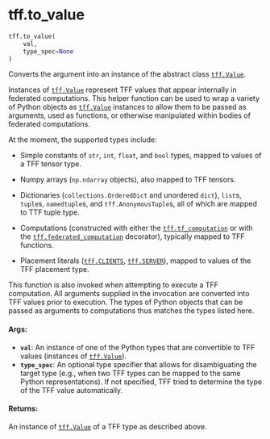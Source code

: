 <div itemscope itemtype="http://developers.google.com/ReferenceObject">
<meta itemprop="name" content="tff.to_value" />
<meta itemprop="path" content="Stable" />
</div>

# tff.to_value

``` python
tff.to_value(
    val,
    type_spec=None
)
```

Converts the argument into an instance of the abstract class <a href="../tff/Value.md"><code>tff.Value</code></a>.

Instances of <a href="../tff/Value.md"><code>tff.Value</code></a> represent TFF values that appear internally in
federated computations. This helper function can be used to wrap a variety of
Python objects as <a href="../tff/Value.md"><code>tff.Value</code></a> instances to allow them to be passed as
arguments, used as functions, or otherwise manipulated within bodies of
federated computations.

At the moment, the supported types include:

* Simple constants of `str`, `int`, `float`, and `bool` types, mapped to
  values of a TFF tensor type.

* Numpy arrays (`np.ndarray` objects), also mapped to TFF tensors.

* Dictionaries (`collections.OrderedDict` and unordered `dict`), `list`s,
  `tuple`s, `namedtuple`s, and `tff.AnonymousTuple`s, all of which are mapped
  to TTF tuple type.

* Computations (constructed with either the <a href="../tff/tf_computation.md"><code>tff.tf_computation</code></a> or with the
  <a href="../tff/federated_computation.md"><code>tff.federated_computation</code></a> decorator), typically mapped to TFF functions.

* Placement literals (<a href="../tff.md#CLIENTS"><code>tff.CLIENTS</code></a>, <a href="../tff.md#SERVER"><code>tff.SERVER</code></a>), mapped to values of the
  TFF placement type.

This function is also invoked when attempting to execute a TFF computation.
All arguments supplied in the invocation are converted into TFF values prior
to execution. The types of Python objects that can be passed as arguments to
computations thus matches the types listed here.

#### Args:

* <b>`val`</b>: An instance of one of the Python types that are convertible to TFF
    values (instances of <a href="../tff/Value.md"><code>tff.Value</code></a>).
* <b>`type_spec`</b>: An optional type specifier that allows for disambiguating the
    target type (e.g., when two TFF types can be mapped to the same Python
    representations). If not specified, TFF tried to determine the type of the
    TFF value automatically.


#### Returns:

An instance of <a href="../tff/Value.md"><code>tff.Value</code></a> of a TFF type as described above.